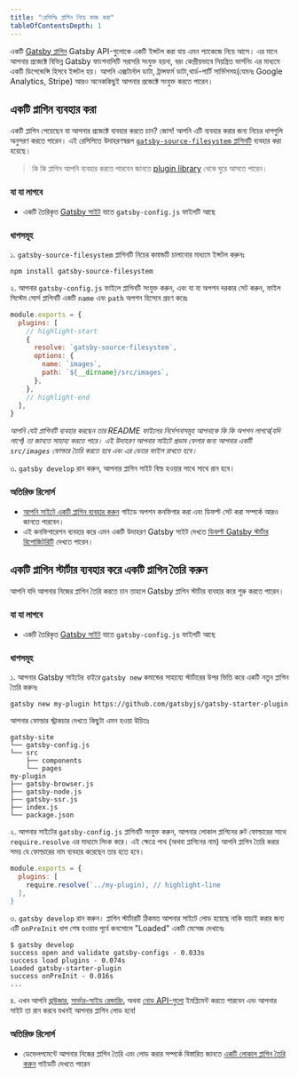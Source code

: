 ```yaml
---
title: "রেসিপিঃ প্লাগিন নিয়ে কাজ করা"
tableOfContentsDepth: 1
---
```


একটি [Gatsby প্লাগিন](/docs/what-is-a-plugin/) Gatsby API-গুলোকে একটি ইন্সটল করা যায় এমন প্যাকেজে নিয়ে আসে। এর মানে আপনার প্রজেক্টে বিভিন্ন Gatsby ফাংশনালিটি সরাসরি সংযুক্ত হয়না, বরং কেন্দ্রীয়ভাবে নিয়ন্ত্রিত ভার্সনিং এর মাধ্যমে একটি ডিপেন্ডেন্সি হিসবে ইন্সটল হয়। আপনি এক্সটার্নাল ডাটা, ট্রান্সফর্ম ডাটা,থার্ড-পার্টি সার্ভিসসহ(যেমনঃ Google Analytics, Stripe) আরও অনেককিছুই আপনার প্রজেক্টে সংযুক্ত করতে পারেন।

## একটি প্লাগিন ব্যবহার করা

একটি প্লাগিন পেয়েছেন যা আপনার প্রজেক্টে ব্যবহার করতে চান? জোস! আপনি এটি ব্যবহার করার জন্য নিচের ধাপগুলি অনুসরণ করতে পারেন। এই রেসিপিতে উদাহরণস্বরূপ [`gatsby-source-filesystem` প্লাগিনটি](/packages/gatsby-source-filesystem/) ব্যবহার করা হয়েছে।

> কি কি প্লাগিন আপনি ব্যবহার করতে পারবেন জানতে [plugin library](/plugins) থেকে ঘুরে আসতে পারেন।

<EggheadEmbed
  lessonLink="https://egghead.io/lessons/gatsby-install-and-use-a-plugin-in-a-gatsby-site"
  lessonTitle="Install and use a plugin in a Gatsby site"
/>

### যা যা লাগবে

- একটি তৈরিকৃত [Gatsby সাইট](/docs/quick-start/) যাতে `gatsby-config.js` ফাইলটি আছে

### ধাপসমূহ

১. `gatsby-source-filesystem` প্লাগিনটি নিচের কমান্ডটি চালানোর মাধ্যমে ইন্সটল করুনঃ

```shell
npm install gatsby-source-filesystem
```

২. আপনার `gatsby-config.js` ফাইলে প্লাগিনটি সংযুক্ত করুন, এবং যা যা অপশন দরকার সেট করুন, ফাইল সিস্টেম সোর্স প্লাগিনটি একটি `name` এবং `path` অপশন হিসেবে গ্রহণ করেঃ

```javascript:title=gatsby-config.js
module.exports = {
  plugins: [
    // highlight-start
    {
      resolve: `gatsby-source-filesystem`,
      options: {
        name: `images`,
        path: `${__dirname}/src/images`,
      },
    },
    // highlight-end
  ],
}
```

_আপনি যেই প্লাগিনটি ব্যবহার করছেন তার README ফাইলের নির্দেশনাসমূহ আপনাকে কি কি অপশন লাগবে(যদি লাগে) তা জানতে সাহায্য করতে পারে। এই উদাহরণ আপনার সাইটে প্রভাব ফেলার জন্য আপনার একটি `src/images` ফোল্ডার তৈরি করতে হবে এবং এর ভেতর ফাইল রাখতে হবে।_

৩. `gatsby develop` রান করুন, আপনার প্লাগিন সাইট বিল্ড হওয়ার সাথে সাথে রান হবে।

### অতিরিক্ত রিসোর্স

- [আপনি সাইটে একটি প্লাগিন ব্যবহার করুন](/docs/using-a-plugin-in-your-site/) গাইডে অপশন কনফিগার করা এবং ডিফল্ট সেট করা সম্পর্কে আরও জানতে পারবেন।
- এই কনফিগারেশন ব্যবহার করে এমন একটি উদাহরণ Gatsby সাইট দেখতে [ডিফল্ট Gatsby স্টার্টার রিপোজিটরিটি](https://github.com/gatsbyjs/gatsby-starter-default/blob/master/gatsby-config.js) দেখতে পারেন।

## একটি প্লাগিন স্টার্টার ব্যবহার করে একটি প্লাগিন তৈরি করুন

আপনি যদি আপনার নিজের প্লাগিন তৈরি করতে চান তাহলে Gatsby প্লাগিন স্টার্টার ব্যবহার করে শুরু করতে পারেন।

### যা যা লাগবে

- একটি তৈরিকৃত [Gatsby সাইট](/docs/quick-start/) যাতে `gatsby-config.js` ফাইলটি আছে

### ধাপসমূহ

১. আপনার Gatsby সাইটের _বাইরে_ `gatsby new` কমান্ডের সাহায্যে স্টার্টারের উপর ভিত্তি করে একটি নতুন প্লাগিন তৈরি করুনঃ

```shell
gatsby new my-plugin https://github.com/gatsbyjs/gatsby-starter-plugin
```

আপনার ফোল্ডার স্ট্রাকচার দেখতে কিছুটা এমন হওয়া উচিতঃ

```text
gatsby-site
└── gatsby-config.js
└── src
    ├── components
    └── pages
my-plugin
├── gatsby-browser.js
├── gatsby-node.js
├── gatsby-ssr.js
├── index.js
└── package.json
```

২. আপনার সাইটের `gatsby-config.js` প্লাগিনটি সংযুক্ত করুন, আপনার লোকাল প্লাগিনের রুট ফোল্ডারের সাথে `require.resolve` এর মাধ্যমে লিংক করে। এই ক্ষেত্রে পাথ (অথবা প্লাগিনের নাম) আপনি প্লাগিন তৈরি করার সময় যে ফোল্ডারের নাম ব্যবহার করেছেন তার হতে হবে।

```javascript:title=gatsby-site/gatsby-config.js
module.exports = {
  plugins: [
    require.resolve(`../my-plugin), // highlight-line
  ],
}
```

৩. `gatsby develop` রান করুন। প্লাগিন স্টার্টারটি ঠিকমত আপনার সাইটে লোড হয়েছে নাকি যাচাই করার জন্য এটি `onPreInit` ধাপ শেষ হওয়ার পূর্বে কনসোলে "Loaded" একটি মেসেজ দেখাবেঃ

```shell
$ gatsby develop
success open and validate gatsby-configs - 0.033s
success load plugins - 0.074s
Loaded gatsby-starter-plugin
success onPreInit - 0.016s
...
```

৪. এখন আপনি [ব্রাউজার](/docs/browser-apis/), [সার্ভার-সাইড রেন্ডারিং](/docs/ssr-apis/), অথবা [নোড API-গুলো](/docs/node-apis/) ইমপ্লিমেন্ট করতে পারবেন এবং আপনার সাইট তা রান করবে যখনই আপনার প্লাগিন লোড হবে!

### অতিরিক্ত রিসোর্স

- ডেভেলপমেন্টে আপনার নিজের প্লাগিন তৈরি এবং লোড করার সম্পর্কে বিস্তারিত জানতে [একটি লোকাল প্লাগিন তৈরি করুন](/docs/creating-a-local-plugin/) গাইডটি দেখতে পারেন
